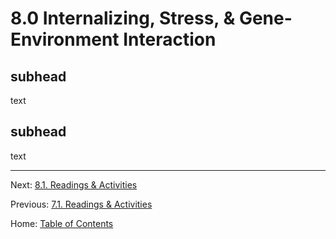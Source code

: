 # 8.0 Internalizing, Stress, & Gene-Environment Interaction

<!---

	As the themes repeatedly state, we don't expect there to be a simple connection between genes and complex behaviors. This week we will be exploring methods for understanding gene-environment interplay.

This week we will:

Discuss how self- and other-selection into environments progresses over development
Consider common theories of "risk" where the outcome is more than the sum of its parts
Understand tradeoffs among research designs that allow for the estimation of gene-environment interplay

--->



## subhead

text

## subhead

text

--------

Next: [8.1. Readings & Activities](8.1_readings_and_activities.md)

Previous: [7.1. Readings & Activities](../ch07/7.1_readings_and_activities.md)

Home: [Table of Contents](../index.md)
